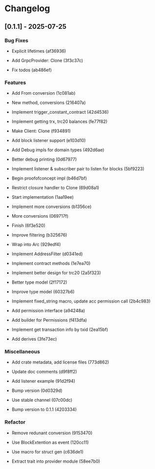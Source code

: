 # Changelog

## [0.1.1] - 2025-07-25


### Bug Fixes


- Explicit lifetimes (af36936)


- Add GrpcProvider: Clone (3f3c37c)


- Fix todos (ab486ef)



### Features


- Add From<SigningKey> conversion (1c081ab)


- New method, conversions (216407a)


- Implement trigger_constant_contract (42d4536)


- Implement getting trx, trc20 balances (fe77f82)


- Make Client: Clone (f934891)


- Add block listener support (e103d10)


- Add Debug impls for domain types (492d6ae)


- Better debug printing (0d67977)


- Implement listener & subscriber pair to listen for blocks (5bf9223)


- Begin proofofconcept impl (b46d7bf)


- Restrict closure handler to Clone (69d08a1)


- Start implementation (1aa19ee)


- Implement more conversions (b1356ce)


- More conversions (069717f)


- Finish (6f3e520)


- Improve filtering (b325676)


- Wrap into Arc (929edf4)


- Implement AddressFilter (d0341ed)


- Implement contract methods (1e7ea70)


- Implement better design for trc20 (2a5f323)


- Better type model (2f17172)


- Improve type model (60327b6)


- Implement fixed_string macro, update acc permission call (2b4c983)


- Add permission interface (a94248a)


- Add builder for Permissions (f413dfa)


- Implement get transaction info by txid (2ea15bf)


- Add derives (3fe73ec)



### Miscellaneous


- Add crate metadata, add license files (773d862)


- Update doc comments (d9f8ff2)


- Add listener example (91d2f94)


- Bump version (0d0329d)


- Use stable channel (07c00dc)


- Bump version to 0.1.1 (4203334)



### Refactor


- Remove redunant conversion (9153470)


- Use BlockExtention as event (120cc11)


- Use macro for struct gen (c636de1)


- Extract trait into provider module (58ee7b0)


<!-- generated by git-cliff -->
